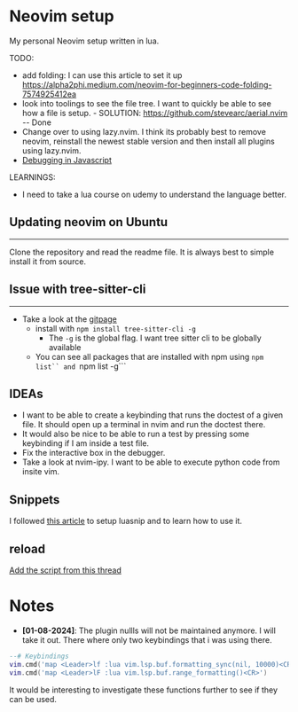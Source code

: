 # Neovim setup

My personal Neovim setup written in lua.


TODO:
- add folding: I can use this article to set it up https://alpha2phi.medium.com/neovim-for-beginners-code-folding-7574925412ea
- look into toolings to see the file tree.
  I want to quickly be able to see how a file is setup.
      - SOLUTION: https://github.com/stevearc/aerial.nvim -- Done
- Change over to using lazy.nvim. I think its probably best to remove neovim, reinstall the newest stable version and then install all plugins using lazy.nvim.
- [Debugging in Javascript](https://miguelcrespo.co/posts/debugging-javascript-applications-with-neovim/)

LEARNINGS:
- I need to take a lua course on udemy to understand the language better.




## Updating neovim on Ubuntu
----------------------

Clone the repository and read the readme file. It is always best to simple install it from source.


## Issue with tree-sitter-cli
---------------------------

* Take a look at the [gitpage](https://github.com/tree-sitter/tree-sitter/tree/master/cli)
    * install with ```npm install tree-sitter-cli -g```
        * The ```-g``` is the global flag. I want tree sitter cli to be globally 
          available
    * You can see all packages that are installed with npm using ```npm list`` and ```npm list -g```

    

## IDEAs

* I want to be able to create a keybinding that runs the doctest of a given file.
It should open up a terminal in nvim and run the doctest there.
* It would also be nice to be able to run a test by pressing some keybinding if I am 
inside a test file.
* Fix the interactive box in the debugger.
* Take a look at nvim-ipy. I want to be able to execute python code from insite vim.


## Snippets

I followed [this article]() to setup luasnip and to learn how to use it.


## reload
[Add the script from this thread](https://stackoverflow.com/questions/72412720/how-to-source-init-lua-without-restarting-neovim)


# Notes

* **[01-08-2024]**:  The plugin nullls will not be maintained anymore. I will take it out. There where only two keybindings that i was using there. 
```lua 
--# Keybindings
vim.cmd('map <Leader>lf :lua vim.lsp.buf.formatting_sync(nil, 10000)<CR>')
vim.cmd('map <Leader>lF :lua vim.lsp.buf.range_formatting()<CR>')
```
It would be interesting to investigate these functions further to see if they can be used.




